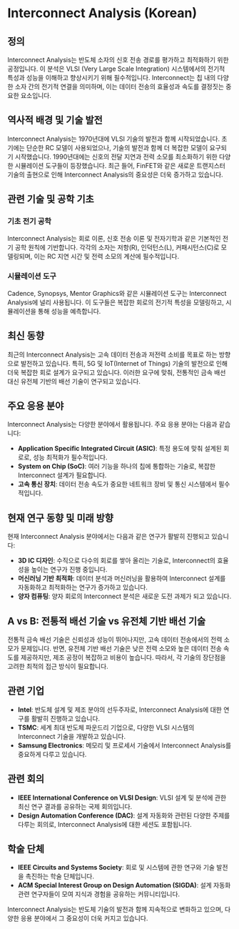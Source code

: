 # Interconnect Analysis (Korean)

## 정의
Interconnect Analysis는 반도체 소자의 신호 전송 경로를 평가하고 최적화하기 위한 공정입니다. 이 분석은 VLSI (Very Large Scale Integration) 시스템에서의 전기적 특성과 성능을 이해하고 향상시키기 위해 필수적입니다. Interconnect는 칩 내의 다양한 소자 간의 전기적 연결을 의미하며, 이는 데이터 전송의 효율성과 속도를 결정짓는 중요한 요소입니다.

## 역사적 배경 및 기술 발전
Interconnect Analysis는 1970년대에 VLSI 기술의 발전과 함께 시작되었습니다. 초기에는 단순한 RC 모델이 사용되었으나, 기술의 발전과 함께 더 복잡한 모델이 요구되기 시작했습니다. 1990년대에는 신호의 전달 지연과 전력 소모를 최소화하기 위한 다양한 시뮬레이션 도구들이 등장했습니다. 최근 들어, FinFET와 같은 새로운 트랜지스터 기술의 출현으로 인해 Interconnect Analysis의 중요성은 더욱 증가하고 있습니다.

## 관련 기술 및 공학 기초

### 기초 전기 공학
Interconnect Analysis는 회로 이론, 신호 전송 이론 및 전자기학과 같은 기본적인 전기 공학 원칙에 기반합니다. 각각의 소자는 저항(R), 인덕턴스(L), 커패시턴스(C)로 모델링되며, 이는 RC 지연 시간 및 전력 소모의 계산에 필수적입니다.

### 시뮬레이션 도구
Cadence, Synopsys, Mentor Graphics와 같은 시뮬레이션 도구는 Interconnect Analysis에 널리 사용됩니다. 이 도구들은 복잡한 회로의 전기적 특성을 모델링하고, 시뮬레이션을 통해 성능을 예측합니다.

## 최신 동향
최근의 Interconnect Analysis는 고속 데이터 전송과 저전력 소비를 목표로 하는 방향으로 발전하고 있습니다. 특히, 5G 및 IoT(Internet of Things) 기술의 발전으로 인해 더욱 복잡한 회로 설계가 요구되고 있습니다. 이러한 요구에 맞춰, 전통적인 금속 배선 대신 유전체 기반의 배선 기술이 연구되고 있습니다.

## 주요 응용 분야
Interconnect Analysis는 다양한 분야에서 활용됩니다. 주요 응용 분야는 다음과 같습니다:

- **Application Specific Integrated Circuit (ASIC)**: 특정 용도에 맞춰 설계된 회로로, 성능 최적화가 필수적입니다.
- **System on Chip (SoC)**: 여러 기능을 하나의 칩에 통합하는 기술로, 복잡한 Interconnect 설계가 필요합니다.
- **고속 통신 장치**: 데이터 전송 속도가 중요한 네트워크 장비 및 통신 시스템에서 필수적입니다.

## 현재 연구 동향 및 미래 방향
현재 Interconnect Analysis 분야에서는 다음과 같은 연구가 활발히 진행되고 있습니다:

- **3D IC 디자인**: 수직으로 다수의 회로를 쌓아 올리는 기술로, Interconnect의 효율성을 높이는 연구가 진행 중입니다.
- **머신러닝 기반 최적화**: 데이터 분석과 머신러닝을 활용하여 Interconnect 설계를 자동화하고 최적화하는 연구가 증가하고 있습니다.
- **양자 컴퓨팅**: 양자 회로의 Interconnect 분석은 새로운 도전 과제가 되고 있습니다.

## A vs B: 전통적 배선 기술 vs 유전체 기반 배선 기술
전통적 금속 배선 기술은 신뢰성과 성능이 뛰어나지만, 고속 데이터 전송에서의 전력 소모가 문제입니다. 반면, 유전체 기반 배선 기술은 낮은 전력 소모와 높은 데이터 전송 속도를 제공하지만, 제조 공정이 복잡하고 비용이 높습니다. 따라서, 각 기술의 장단점을 고려한 최적의 접근 방식이 필요합니다.

## 관련 기업
- **Intel**: 반도체 설계 및 제조 분야의 선두주자로, Interconnect Analysis에 대한 연구를 활발히 진행하고 있습니다.
- **TSMC**: 세계 최대 반도체 파운드리 기업으로, 다양한 VLSI 시스템의 Interconnect 기술을 개발하고 있습니다.
- **Samsung Electronics**: 메모리 및 프로세서 기술에서 Interconnect Analysis를 중요하게 다루고 있습니다.

## 관련 회의
- **IEEE International Conference on VLSI Design**: VLSI 설계 및 분석에 관한 최신 연구 결과를 공유하는 국제 회의입니다.
- **Design Automation Conference (DAC)**: 설계 자동화와 관련된 다양한 주제를 다루는 회의로, Interconnect Analysis에 대한 세션도 포함됩니다.

## 학술 단체
- **IEEE Circuits and Systems Society**: 회로 및 시스템에 관한 연구와 기술 발전을 촉진하는 학술 단체입니다.
- **ACM Special Interest Group on Design Automation (SIGDA)**: 설계 자동화 관련 연구자들이 모여 지식과 경험을 공유하는 커뮤니티입니다.

Interconnect Analysis는 반도체 기술의 발전과 함께 지속적으로 변화하고 있으며, 다양한 응용 분야에서 그 중요성이 더욱 커지고 있습니다.